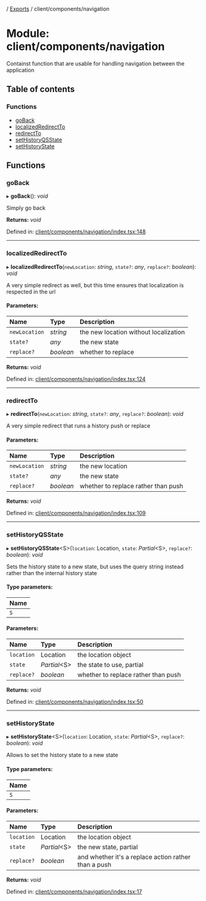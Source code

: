 [](../README.md) / [Exports](../modules.md) / client/components/navigation

# Module: client/components/navigation

Containst function that are usable for handling navigation
between the application

## Table of contents

### Functions

- [goBack](client_components_navigation.md#goback)
- [localizedRedirectTo](client_components_navigation.md#localizedredirectto)
- [redirectTo](client_components_navigation.md#redirectto)
- [setHistoryQSState](client_components_navigation.md#sethistoryqsstate)
- [setHistoryState](client_components_navigation.md#sethistorystate)

## Functions

### goBack

▸ **goBack**(): *void*

Simply go back

**Returns:** *void*

Defined in: [client/components/navigation/index.tsx:148](https://github.com/onzag/itemize/blob/0569bdf2/client/components/navigation/index.tsx#L148)

___

### localizedRedirectTo

▸ **localizedRedirectTo**(`newLocation`: *string*, `state?`: *any*, `replace?`: *boolean*): *void*

A very simple redirect as well, but this time ensures that localization
is respected in the url

#### Parameters:

Name | Type | Description |
:------ | :------ | :------ |
`newLocation` | *string* | the new location without localization   |
`state?` | *any* | the new state   |
`replace?` | *boolean* | whether to replace    |

**Returns:** *void*

Defined in: [client/components/navigation/index.tsx:124](https://github.com/onzag/itemize/blob/0569bdf2/client/components/navigation/index.tsx#L124)

___

### redirectTo

▸ **redirectTo**(`newLocation`: *string*, `state?`: *any*, `replace?`: *boolean*): *void*

A very simple redirect that runs a history push or replace

#### Parameters:

Name | Type | Description |
:------ | :------ | :------ |
`newLocation` | *string* | the new location   |
`state?` | *any* | the new state   |
`replace?` | *boolean* | whether to replace rather than push    |

**Returns:** *void*

Defined in: [client/components/navigation/index.tsx:109](https://github.com/onzag/itemize/blob/0569bdf2/client/components/navigation/index.tsx#L109)

___

### setHistoryQSState

▸ **setHistoryQSState**<S\>(`location`: Location, `state`: *Partial*<S\>, `replace?`: *boolean*): *void*

Sets the history state to a new state, but uses the query string
instead rather than the internal history state

#### Type parameters:

Name |
:------ |
`S` |

#### Parameters:

Name | Type | Description |
:------ | :------ | :------ |
`location` | Location | the location object   |
`state` | *Partial*<S\> | the state to use, partial   |
`replace?` | *boolean* | whether to replace rather than push    |

**Returns:** *void*

Defined in: [client/components/navigation/index.tsx:50](https://github.com/onzag/itemize/blob/0569bdf2/client/components/navigation/index.tsx#L50)

___

### setHistoryState

▸ **setHistoryState**<S\>(`location`: Location, `state`: *Partial*<S\>, `replace?`: *boolean*): *void*

Allows to set the history state to a new state

#### Type parameters:

Name |
:------ |
`S` |

#### Parameters:

Name | Type | Description |
:------ | :------ | :------ |
`location` | Location | the location object   |
`state` | *Partial*<S\> | the new state, partial   |
`replace?` | *boolean* | and whether it's a replace action rather than a push    |

**Returns:** *void*

Defined in: [client/components/navigation/index.tsx:17](https://github.com/onzag/itemize/blob/0569bdf2/client/components/navigation/index.tsx#L17)
